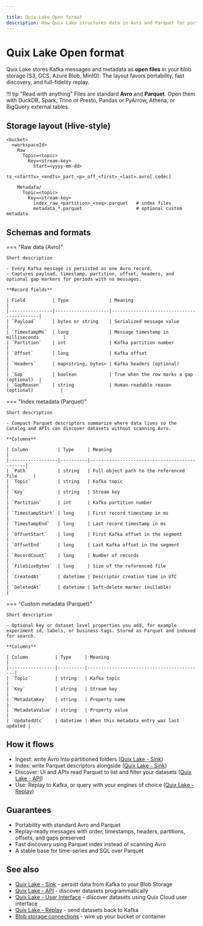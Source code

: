 ```yaml
---

title: Quix Lake Open format
description: How Quix Lake structures data in Avro and Parquet for portability and performance.
---
```


# Quix Lake Open format

Quix Lake stores Kafka messages and metadata as **open files** in your blob storage (S3, GCS, Azure Blob, MinIO). The layout favors portability, fast discovery, and full-fidelity replay.

!!! tip "Read with anything"
    Files are standard **Avro** and **Parquet**. Open them with DuckDB, Spark, Trino or Presto, Pandas or PyArrow, Athena, or BigQuery external tables.

## Storage layout (Hive-style)

```text
<bucket>
  <workspaceId>
    Raw
      Topic=<topic>
        Key=<stream-key>
          Start=<yyyy-mm-dd>
            ts_<startTs>_<endTs>_part_<p>_off_<first>_<last>.avro[.codec]

    Metadata/
      Topic=<topic>
        Key=<stream-key>
          index_raw_<partition>_<seq>.parquet   # index files
          metadata_*.parquet                    # optional custom metadata
```

## Schemas and formats

=== "Raw data (Avro)"

    Short description

    - Every Kafka message is persisted as one Avro record.
    - Captures payload, timestamp, partition, offset, headers, and optional gap markers for periods with no messages.

    **Record fields**

    | Field          | Type               | Meaning                                   |
    |----------------|--------------------|-------------------------------------------|
    | `Payload`      | bytes or string    | Serialized message value                  |
    | `TimestampMs`  | long               | Message timestamp in milliseconds         |
    | `Partition`    | int                | Kafka partition number                    |
    | `Offset`       | long               | Kafka offset                              |
    | `Headers`      | map<string, bytes> | Kafka headers (optional)                  |
    | `Gap`          | boolean            | True when the row marks a gap (optional)  |
    | `GapReason`    | string             | Human-readable reason (optional)          |

=== "Index metadata (Parquet)"

    Short description

    - Compact Parquet descriptors summarize where data lives so the Catalog and APIs can discover datasets without scanning Avro.

    **Columns**

    | Column           | Type     | Meaning                                      |
    |------------------|----------|----------------------------------------------|
    | `Path`           | string   | Full object path to the referenced file      |
    | `Topic`          | string   | Kafka topic                                  |
    | `Key`            | string   | Stream key                                   |
    | `Partition`      | int      | Kafka partition number                       |
    | `TimestampStart` | long     | First record timestamp in ms                 |
    | `TimestampEnd`   | long     | Last record timestamp in ms                  |
    | `OffsetStart`    | long     | First Kafka offset in the segment            |
    | `OffsetEnd`      | long     | Last Kafka offset in the segment             |
    | `RecordCount`    | long     | Number of records                            |
    | `FileSizeBytes`  | long     | Size of the referenced file                  |
    | `CreatedAt`      | datetime | Descriptor creation time in UTC              |
    | `DeletedAt`      | datetime | Soft-delete marker (nullable)                |

=== "Custom metadata (Parquet)"

    Short description

    - Optional key or dataset level properties you add, for example experiment id, labels, or business tags. Stored as Parquet and indexed for search.

    **Columns**

    | Column          | Type     | Meaning                                   |
    |-----------------|----------|-------------------------------------------|
    | `Topic`         | string   | Kafka topic                               |
    | `Key`           | string   | Stream key                                |
    | `MetadataKey`   | string   | Property name                             |
    | `MetadataValue` | string   | Property value                            |
    | `UpdatedUtc`    | datetime | When this metadata entry was last updated |


## How it flows

* Ingest: write Avro into partitioned folders ([Quix Lake - Sink](../managed-services/sink.md))
* Index: write Parquet descriptors alongside ([Quix Lake - Sink](../managed-services/sink.md))
* Discover: UI and APIs read Parquet to list and filter your datasets ([Quix Lake - API](./api.md))
* Use: Replay to Kafka, or query with your engines of choice ([Quix Lake - Replay](../managed-services/replay.md))

## Guarantees

* Portability with standard Avro and Parquet
* Replay-ready messages with order, timestamps, headers, partitions, offsets, and gaps preserved
* Fast discovery using Parquet index instead of scanning Avro
* A stable base for time-series and SQL over Parquet

## See also

* [Quix Lake - Sink](../managed-services/sink.md) - persist data from Kafka to your Blob Storage
* [Quix Lake - API](./api.md) - discover datasets programmatically
* [Quix Lake - User Interface](./user-interface.md) - discover datasets using Quix Cloud user interface
* [Quix Lake - Replay](../managed-services/replay.md) - send datasets back to Kafka
* [Blob storage connections](../managed-services/blob-storage.md) - wire up your bucket or container

